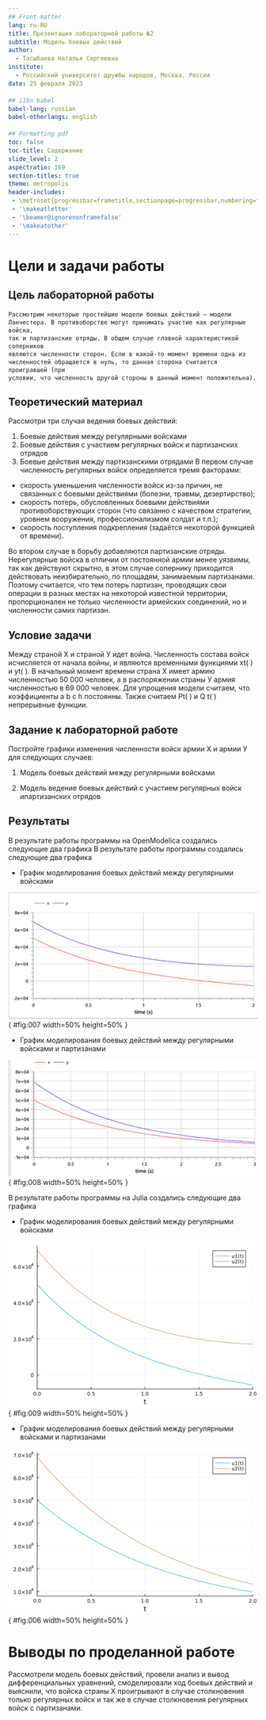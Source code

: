 ```yaml
---
## Front matter
lang: ru-RU
title: Презентация лабораторной работы №2
subtitle: Модель боевых действий
author:
  - Тасыбаева Наталья Сергеевна
institute:
  - Российский университет дружбы народов, Москва, Россия
date: 25 февраля 2023

## i18n babel
babel-lang: russian
babel-otherlangs: english

## Formatting pdf
toc: false
toc-title: Содержание
slide_level: 2
aspectratio: 169
section-titles: true
theme: metropolis
header-includes:
 - \metroset{progressbar=frametitle,sectionpage=progressbar,numbering=fraction}
 - '\makeatletter'
 - '\beamer@ignorenonframefalse'
 - '\makeatother'
---
```


# Цели и задачи работы

## Цель лабораторной работы

```
Рассмотрим некоторые простейшие модели боевых действий – модели
Ланчестера. В противоборстве могут принимать участие как регулярные войска,
так и партизанские отряды. В общем случае главной характеристикой соперников
являются численности сторон. Если в какой-то момент времени одна из
численностей обращается в нуль, то данная сторона считается проигравшей (при
условии, что численность другой стороны в данный момент положительна).
```
## Теоретический материал 

Рассмотри три случая ведения боевых действий:
1. Боевые действия между регулярными войсками
2. Боевые действия с участием регулярных войск и партизанских
отрядов
3. Боевые действия между партизанскими отрядами
В первом случае численность регулярных войск определяется тремя
факторами:
- скорость уменьшения численности войск из-за причин, не связанных с
боевыми действиями (болезни, травмы, дезертирство);
- скорость потерь, обусловленных боевыми действиями
противоборствующих сторон (что связанно с качеством стратегии,
уровнем вооружения, профессионализмом солдат и т.п.);
- скорость поступления подкрепления (задаётся некоторой функцией от
времени).

Во втором случае в борьбу добавляются партизанские отряды. Нерегулярные войска в отличии от постоянной армии менее уязвимы, так как действуют скрытно, в этом случае сопернику приходится действовать неизбирательно, по площадям, занимаемым партизанами. Поэтому считается, что тем потерь партизан, проводящих свои операции в разных местах на некоторой известной территории, пропорционален не только численности армейских соединений, но и численности
самих партизан.
## Условие задачи

Между страной Х и страной У идет война. 
Численность состава войск исчисляется от начала войны, и являются временными функциями xt( ) и yt( ). 
В начальный момент времени страна Х имеет армию численностью 50 000 человек, а в распоряжении страны У армия численностью в 69 000 человек. 
Для упрощения модели считаем, что коэффициенты a b c h постоянны. Также считаем Pt( ) и Q t( ) непрерывные функции.

## Задание к лабораторной работе
Постройте графики изменения численности войск армии Х и армии У для следующих случаев:
1. Модель боевых действий между регулярными войсками

2. Модель ведение боевых действий с участием регулярных войск ипартизанских отрядов 

## Результаты
В результате работы программы на OpenModelica создались следующие два графика
В результате работы программы создались следующие два графика

+ График моделирования боевых действий между регулярными войсками

![График Julia первый](image/OM_gr1.png){ #fig:007 width=50% height=50% }

+ График моделирования боевых действий между регулярными войсками и партизанами

![График Julia второй](image/OM2_gr.png){ #fig:008 width=50% height=50% }

В результате работы программы на Julia создались следующие два графика

+ График моделирования боевых действий между регулярными войсками

![График Julia первый](image/lab3_1.png){ #fig:009 width=50% height=50% }

+ График моделирования боевых действий между регулярными войсками и партизанами

![График Julia второй](image/lab3_2.png){ #fig:006 width=50% height=50% }


# Выводы по проделанной работе

Рассмотрели модель боевых действий, провели анализ и вывод дифференциальных уравнений, смоделировали ход боевых действий и выяснили, что войска страны X проигрывают в случае столкновения только регулярных войск и так же в случае столкновения регулярных войск с партизанами.

